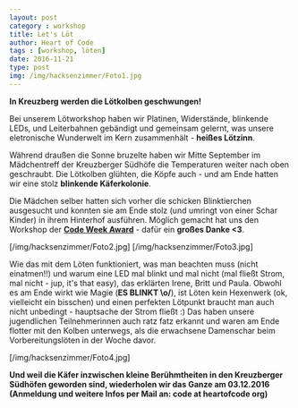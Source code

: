 ```yaml
---
layout: post
category : workshop
title: Let's Löt
author: Heart of Code
tags : [workshop, löten]
date: 2016-11-21
type: post
img: /img/hacksenzimmer/Foto1.jpg
---
```


**In Kreuzberg werden die Lötkolben geschwungen!**

Bei unserem Lötworkshop haben wir Platinen, Widerstände, blinkende LEDs, und Leiterbahnen gebändigt und gemeinsam gelernt, was unsere eletronische Wunderwelt im Kern zusammenhält - **heißes Lötzinn**.

Während draußen die Sonne bruzelte haben wir Mitte September im Mädchentreff der Kreuzberger Südhöfe die Temperaturen weiter nach oben geschraubt. Die Lötkolben glühten, die Köpfe auch - und am Ende hatten wir eine stolz **blinkende Käferkolonie**.  


Die Mädchen selber hatten sich vorher die schicken Blinktierchen ausgesucht und konnten sie am Ende stolz (und umringt von einer Schar Kinder) in ihrem Hinterhof ausführen. Möglich gemacht hat uns den Workshop der **[Code Week Award][1]** - dafür ein **großes Danke <3**.

[/img/hacksenzimmer/Foto2.jpg]  [/img/hacksenzimmer/Foto3.jpg]

Wie das mit dem Löten funktioniert, was man beachten muss (nicht einatmen!!) und warum eine LED mal blinkt und mal nicht (mal fließt Strom, mal nicht - jup, it's that easy), das erklärten Irene, Britt und Paula. Obwohl es am Ende wirkt wie Magie (**ES BLINKT \o/**), ist Löten kein Hexenwerk (ok, vielleicht ein bisschen) und einen perfekten Lötpunkt braucht man auch nicht unbedingt - hauptsache der Strom fließt :) Das haben unsere jugendlichen Teilnehmerinnen auch ratz fatz erkannt und waren am Ende flotter mit den Kolben unterwegs, als die erwachsene Damenschar beim Vorbereitungslöten in der Woche davor.

[/img/hacksenzimmer/Foto4.jpg]

**Und weil die Käfer inzwischen kleine Berühmtheiten in den Kreuzberger Südhöfen geworden sind, wiederholen wir das Ganze am 03.12.2016 (Anmeldung und weitere Infos per Mail an: code at heartofcode org)** 
 
  [1]: http://award.codeweek.de/events/hacksenzimmer01/
